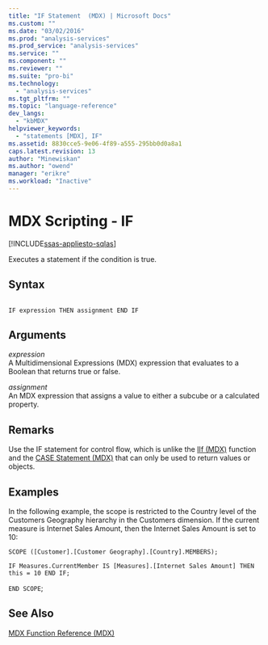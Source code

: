 ```yaml
---
title: "IF Statement  (MDX) | Microsoft Docs"
ms.custom: ""
ms.date: "03/02/2016"
ms.prod: "analysis-services"
ms.prod_service: "analysis-services"
ms.service: ""
ms.component: ""
ms.reviewer: ""
ms.suite: "pro-bi"
ms.technology: 
  - "analysis-services"
ms.tgt_pltfrm: ""
ms.topic: "language-reference"
dev_langs: 
  - "kbMDX"
helpviewer_keywords: 
  - "statements [MDX], IF"
ms.assetid: 8830cce5-9e06-4f89-a555-295bb0d0a8a1
caps.latest.revision: 13
author: "Minewiskan"
ms.author: "owend"
manager: "erikre"
ms.workload: "Inactive"
---
```

# MDX Scripting - IF
[!INCLUDE[ssas-appliesto-sqlas](../includes/ssas-appliesto-sqlas.md)]

  Executes a statement if the condition is true.  
  
## Syntax  
  
```  
  
IF expression THEN assignment END IF  
```  
  
## Arguments  
 *expression*  
 A Multidimensional Expressions (MDX) expression that evaluates to a Boolean that returns true or false.  
  
 *assignment*  
 An MDX expression that assigns a value to either a subcube or a calculated property.  
  
## Remarks  
 Use the IF statement for control flow, which is unlike the [IIf &#40;MDX&#41;](../mdx/iif-mdx.md) function and the [CASE Statement &#40;MDX&#41;](../mdx/case-statement-mdx.md) that can only be used to return values or objects.  
  
## Examples  
 In the following example, the scope is restricted to the Country level of the Customers Geography hierarchy in the Customers dimension. If the current measure is Internet Sales Amount, then the Internet Sales Amount is set to 10:  
  
 `SCOPE ([Customer].[Customer Geography].[Country].MEMBERS);`  
  
 `IF Measures.CurrentMember IS [Measures].[Internet Sales Amount] THEN this = 10 END IF;`  
  
 `END SCOPE`;  
  
## See Also  
 [MDX Function Reference &#40;MDX&#41;](../mdx/mdx-function-reference-mdx.md)  
  
  

